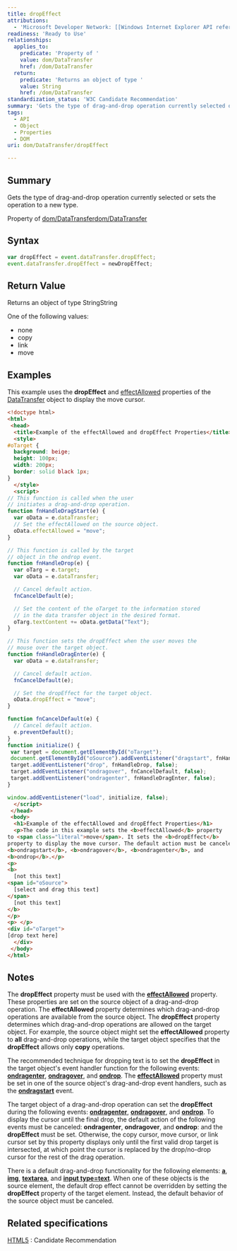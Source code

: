 ```yaml
---
title: dropEffect
attributions:
  - 'Microsoft Developer Network: [[Windows Internet Explorer API reference](http://msdn.microsoft.com/en-us/library/ie/hh828809%28v=vs.85%29.aspx) Article]'
readiness: 'Ready to Use'
relationships:
  applies_to:
    predicate: 'Property of '
    value: dom/DataTransfer
    href: /dom/DataTransfer
  return:
    predicate: 'Returns an object of type '
    value: String
    href: /dom/DataTransfer
standardization_status: 'W3C Candidate Recommendation'
summary: 'Gets the type of drag-and-drop operation currently selected or sets the operation to a new type.'
tags:
  - API
  - Object
  - Properties
  - DOM
uri: dom/DataTransfer/dropEffect

---
```

## <span>Summary</span>

Gets the type of drag-and-drop operation currently selected or sets the operation to a new type.

Property of [dom/DataTransfer](/dom/DataTransfer)[dom/DataTransfer](/dom/DataTransfer)

## <span>Syntax</span>

``` js
var dropEffect = event.dataTransfer.dropEffect;
event.dataTransfer.dropEffect = newDropEffect;
```

## <span>Return Value</span>

Returns an object of type StringString

One of the following values:

-   none
-   copy
-   link
-   move

## <span>Examples</span>

This example uses the **dropEffect** and [effectAllowed](/dom/DataTransfer/effectAllowed) properties of the [DataTransfer](/dom/DataTransfer) object to display the move cursor.

``` html
<!doctype html>
<html>
 <head>
  <title>Example of the effectAllowed and dropEffect Properties</title>
  <style>
#oTarget {
  background: beige;
  height: 100px;
  width: 200px;
  border: solid black 1px;
}
  </style>
  <script>
// This function is called when the user
// initiates a drag-and-drop operation.
function fnHandleDragStart(e) {
  var oData = e.dataTransfer;
  // Set the effectAllowed on the source object.
  oData.effectAllowed = "move";
}

// This function is called by the target
// object in the ondrop event.
function fnHandleDrop(e) {
  var oTarg = e.target;
  var oData = e.dataTransfer;

  // Cancel default action.
  fnCancelDefault(e);

  // Set the content of the oTarget to the information stored
  // in the data transfer object in the desired format.
  oTarg.textContent += oData.getData("Text");
}

// This function sets the dropEffect when the user moves the
// mouse over the target object.
function fnHandleDragEnter(e) {
  var oData = e.dataTransfer;

  // Cancel default action.
  fnCancelDefault(e);

  // Set the dropEffect for the target object.
  oData.dropEffect = "move";
}

function fnCancelDefault(e) {
  // Cancel default action.
  e.preventDefault();
}
function initialize() {
 var target = document.getElementById("oTarget");
 document.getElementById("oSource").addEventListener("dragstart", fnHandleDragStart, false);
 target.addEventListener("drop", fnHandleDrop, false);
 target.addEventListener("ondragover", fnCancelDefault, false);
 target.addEventListener("ondragenter", fnHandleDragEnter, false);
}

window.addEventListener("load", initialize, false);
  </script>
 </head>
 <body>
  <h1>Example of the effectAllowed and dropEffect Properties</h1>
  <p>The code in this example sets the <b>effectAllowed</b> property
to <span class="literal">move</span>. It sets the <b>dropEffect</b>
property to display the move cursor. The default action must be canceled in all events that are handled&#151;in this example,
<b>ondragstart</b>, <b>ondragover</b>, <b>ondragenter</b>, and
<b>ondrop</b>.</p>
<p>
<b>
  [not this text]
<span id="oSource">
  [select and drag this text]
</span>
  [not this text]
</b>
</p>
<p> </p>
<div id="oTarget">
[drop text here]
  </div>
 </body>
</html>
```

## <span>Notes</span>

The **dropEffect** property must be used with the [**effectAllowed**](/dom/DataTransfer/effectAllowed) property. These properties are set on the source object of a drag-and-drop operation. The **effectAllowed** property determines which drag-and-drop operations are available from the source object. The **dropEffect** property determines which drag-and-drop operations are allowed on the target object. For example, the source object might set the **effectAllowed** property to **all** drag-and-drop operations, while the target object specifies that the **dropEffect** allows only **copy** operations.

The recommended technique for dropping text is to set the **dropEffect** in the target object's event handler function for the following events: [**ondragenter**](/dom/DragEvent/dragenter), [**ondragover**](/dom/DragEvent/dragover), and [**ondrop**](/dom/DragEvent/drop). The [**effectAllowed**](/dom/DataTransfer/effectAllowed) property must be set in one of the source object's drag-and-drop event handlers, such as the [**ondragstart**](/dom/DragEvent/dragstart) event.

The target object of a drag-and-drop operation can set the **dropEffect** during the following events: [**ondragenter**](/dom/DragEvent/dragenter), [**ondragover**](/dom/DragEvent/dragover), and [**ondrop**](/dom/DragEvent/drop). To display the cursor until the final drop, the default action of the following events must be canceled: **ondragenter**, **ondragover**, and **ondrop**: and the **dropEffect** must be set. Otherwise, the copy cursor, move cursor, or link cursor set by this property displays only until the first valid drop target is intersected, at which point the cursor is replaced by the drop/no-drop cursor for the rest of the drag operation.

There is a default drag-and-drop functionality for the following elements: [**a**](/html/elements/a), [**img**](/html/elements/img), [**textarea**](/html/elements/textarea), and [**input type=text**](/html/elements/input). When one of these objects is the source element, the default drop effect cannot be overridden by setting the **dropEffect** property of the target element. Instead, the default behavior of the source object must be canceled.

## <span>Related specifications</span>

[HTML5](http://www.w3.org/TR/html5/editing.html)
:   Candidate Recommendation
